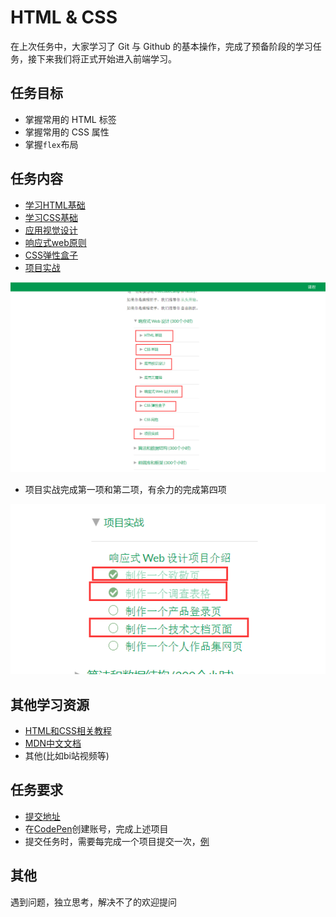 # HTML & CSS

在上次任务中，大家学习了 Git 与 Github 的基本操作，完成了预备阶段的学习任务，接下来我们将正式开始进入前端学习。

## 任务目标

- 掌握常用的 HTML 标签
- 掌握常用的 CSS 属性
- 掌握`flex`布局

## 任务内容

- [学习HTML基础](https://learn.freecodecamp.one/)
- [学习CSS基础](https://learn.freecodecamp.one/)
- [应用视觉设计](https://learn.freecodecamp.one/)
- [响应式web原则](https://learn.freecodecamp.one/)
- [CSS弹性盒子](https://learn.freecodecamp.one/)
- [项目实战](https://learn.freecodecamp.one/)

![任务要求](./images/任务要求.png)

- 项目实战完成第一项和第二项，有余力的完成第四项

![项目要求](./images/项目要求.png)

## 其他学习资源

- [HTML和CSS相关教程](https://www.imooc.com/learn/9)
- [MDN中文文档](https://developer.mozilla.org/zh-CN/)
- 其他(比如bi站视频等)

## 任务要求

- [提交地址](https://github.com/TECHF5VE/TechMap-Works/tree/master/2020-Autumn/Frontend/Task-2)
- 在[CodePen](https://codepen.io/)创建账号，完成上述项目
- 提交任务时，需要每完成一个项目提交一次，[例](https://github.com/TECHF5VE/TechMap-Works/tree/master/2020-Autumn/Frontend/Task-2/hamono)

## 其他

遇到问题，独立思考，解决不了的欢迎提问
